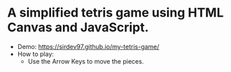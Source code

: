 # A simplified tetris game using HTML Canvas and JavaScript. <br />
- Demo: https://sirdev97.github.io/my-tetris-game/ <br />
- How to play: 
  - Use the Arrow Keys to move the pieces.
